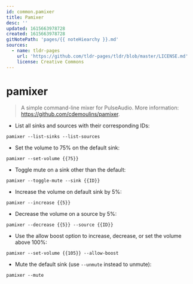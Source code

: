 ```yaml
---
id: common.pamixer
title: Pamixer
desc: ''
updated: 1615663978728
created: 1615663978728
gitNotePath: 'pages/{{ noteHiearchy }}.md'
sources:
  - name: tldr-pages
    url: 'https://github.com/tldr-pages/tldr/blob/master/LICENSE.md'
    license: Creative Commons
---
```

# pamixer

> A simple command-line mixer for PulseAudio.
> More information: <https://github.com/cdemoulins/pamixer>.

- List all sinks and sources with their corresponding IDs:

`pamixer --list-sinks --list-sources`

- Set the volume to 75% on the default sink:

`pamixer --set-volume {{75}}`

- Toggle mute on a sink other than the default:

`pamixer --toggle-mute --sink {{ID}}`

- Increase the volume on default sink by 5%:

`pamixer --increase {{5}}`

- Decrease the volume on a source by 5%:

`pamixer --decrease {{5}} --source {{ID}}`

- Use the allow boost option to increase, decrease, or set the volume above 100%:

`pamixer --set-volume {{105}} --allow-boost`

- Mute the default sink (use `--unmute` instead to unmute):

`pamixer --mute`

